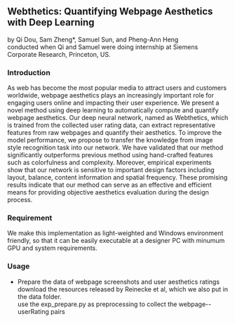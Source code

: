 ## Webthetics: Quantifying Webpage Aesthetics with Deep Learning
by Qi Dou, Sam Zheng*, Samuel Sun, and Pheng-Ann Heng </br>
conducted when Qi and Samuel were doing internship at Siemens Corporate Research, Princeton, US.

### Introduction

As web has become the most popular media to attract users and customers worldwide, webpage aesthetics plays an increasingly important role for engaging users online and impacting their user experience. We present a novel method using deep learning to automatically compute and quantify webpage aesthetics. Our deep neural network, named as Webthetics, which is trained from the collected user rating data, can extract representative features from raw webpages and quantify their aesthetics. To improve the model performance, we propose to transfer the knowledge from image style recognition task into our network. We have validated that our method significantly outperforms previous method using hand-crafted features such as colorfulness and complexity. Moreover, empirical experiments show that our network is sensitive to important design factors including layout, balance, content information and spatial frequency. These promising results indicate that our method can serve as an effective and efficient means for providing objective aesthetics evaluation during the design process.

### Requirement
We make this implementation as light-weighted and Windows environment friendly, so that it can be easily executable at a designer PC with minumum GPU and system requirements.

### Usage

- Prepare the data of webpage screenshots and user aesthetics ratings </br>
download the resources released by Reinecke et al, which we also put in the data folder. </br>
use the exp_prepare.py as preprocessing to collect the webpage--userRating pairs </br>
